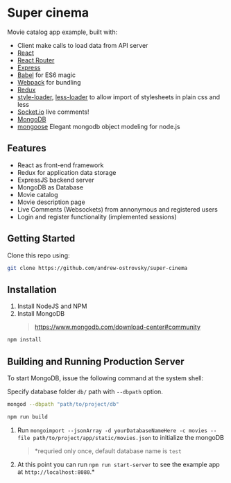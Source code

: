 # Super cinema
Movie catalog app example, built with:
* Client make calls to load data from API server
* [React](https://github.com/facebook/react)
* [React Router](https://github.com/rackt/react-router)
* [Express](http://expressjs.com)
* [Babel](http://babeljs.io) for ES6 magic
* [Webpack](http://webpack.github.io) for bundling
* [Redux](https://github.com/rackt/redux)
* [style-loader](https://github.com/webpack/style-loader), [less-loader](https://github.com/webpack/less-loader) to allow import of stylesheets in plain css and less
* [Socket.io](https://github.com/socketio/socket.io) live comments!
* [MongoDB](https://docs.mongodb.com/getting-started/shell/introduction/)
* [mongoose](https://github.com/Automattic/mongoose) Elegant mongodb object modeling for node.js

## Features

- React as front-end framework
- Redux for application data storage
- ExpressJS backend server
- MongoDB as Database
- Movie catalog
- Movie description page
- Live Comments (Websockets) from annonymous and registered users
- Login and register functionality (implemented sessions)

## Getting Started

Clone this repo using:
```bash
git clone https://github.com/andrew-ostrovsky/super-cinema
```


## Installation

1. Install NodeJS and NPM
1. Install MongoDB
    > https://www.mongodb.com/download-center#community

```bash
npm install
```

## Building and Running Production Server
To start MongoDB, issue the following command at the system shell:<br>

Specify database folder `db/` path with `--dbpath` option.
```bash
mongod --dbpath "path/to/project/db"
```

```bash
npm run build
```

1. Run `mongoimport --jsonArray -d yourDatabaseNameHere -c movies --file path/to/project/app/static/movies.json` to initialize the mongoDB
    > *requried only once, default database name is `test`
1. At this point you can run `npm run start-server` to see the example app at `http://localhost:8080`.*
